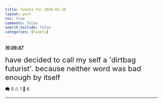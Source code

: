 ```yaml
---
title: Tweets for 2020-03-10
layout: post
toc: true
comments: false
search_exclude: false
categories: [tweets]
---
```



#### <a href = "https://twitter.com/deepfates/status/1237500174345228288">*16:06:47*</a>

<font size="5">have decided to call my self a 'dirtbag futurist'. because neither word was bad enough by itself</font>



🗨️ 0 ♺ 1 🤍  6   

---
    
            
